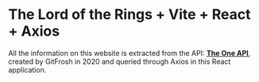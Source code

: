 # The Lord of the Rings + Vite + React + Axios

All the information on this website is extracted from the API: <strong><a href="https://the-one-api.dev/" target="_blank">The One API</a></strong>, created by GitFrosh in 2020 and queried through Axios in this React application.
